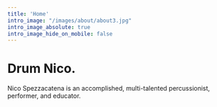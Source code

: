```yaml
---
title: 'Home'
intro_image: "/images/about/about3.jpg"
intro_image_absolute: true
intro_image_hide_on_mobile: false
---
```


# Drum Nico.

Nico Spezzacatena is an accomplished, multi-talented percussionist, performer, and educator.